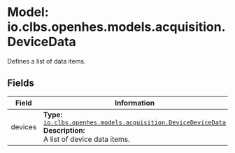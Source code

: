 # Model: io.clbs.openhes.models.acquisition.DeviceData

Defines a list of data items.

## Fields

| Field | Information |
| --- | --- |
| devices | <b>Type:</b> [`io.clbs.openhes.models.acquisition.DeviceDeviceData`](model-io-clbs-openhes-models-acquisition-devicedevicedata.md)<br><b>Description:</b><br>A list of device data items. |

